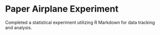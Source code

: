 # Paper Airplane Experiment
Completed a statistical experiment utilizing R Markdown for data tracking and analysis.

